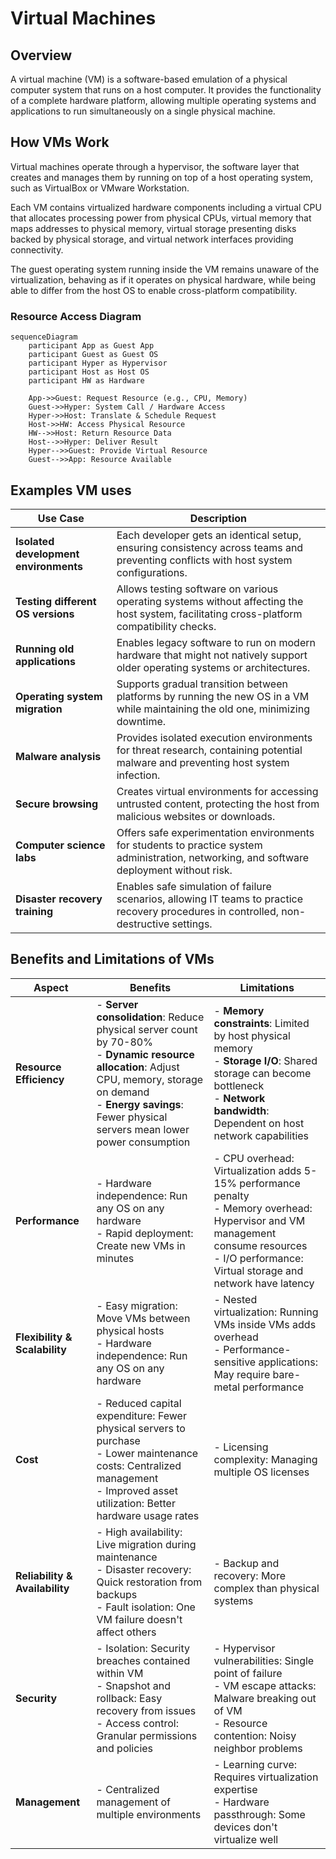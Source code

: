 # Virtual Machines

## Overview

A virtual machine (VM) is a software-based emulation of a physical computer system that runs on a host computer. It provides the functionality of a complete hardware platform, allowing multiple operating systems and applications to run simultaneously on a single physical machine.

## How VMs Work

Virtual machines operate through a hypervisor, the software layer that creates and manages them by running on top of a host operating system, such as VirtualBox or VMware Workstation. 

Each VM contains virtualized hardware components including a virtual CPU that allocates processing power from physical CPUs, virtual memory that maps addresses to physical memory, virtual storage presenting disks backed by physical storage, and virtual network interfaces providing connectivity. 

The guest operating system running inside the VM remains unaware of the virtualization, behaving as if it operates on physical hardware, while being able to differ from the host OS to enable cross-platform compatibility.

### Resource Access Diagram

```mermaid
sequenceDiagram
    participant App as Guest App
    participant Guest as Guest OS
    participant Hyper as Hypervisor
    participant Host as Host OS
    participant HW as Hardware

    App->>Guest: Request Resource (e.g., CPU, Memory)
    Guest->>Hyper: System Call / Hardware Access
    Hyper->>Host: Translate & Schedule Request
    Host->>HW: Access Physical Resource
    HW-->>Host: Return Resource Data
    Host-->>Hyper: Deliver Result
    Hyper-->>Guest: Provide Virtual Resource
    Guest-->>App: Resource Available
```

## Examples VM uses

| Use Case | Description |
|----------|-------------|
| **Isolated development environments** | Each developer gets an identical setup, ensuring consistency across teams and preventing conflicts with host system configurations. |
| **Testing different OS versions** | Allows testing software on various operating systems without affecting the host system, facilitating cross-platform compatibility checks. |
| **Running old applications** | Enables legacy software to run on modern hardware that might not natively support older operating systems or architectures. |
| **Operating system migration** | Supports gradual transition between platforms by running the new OS in a VM while maintaining the old one, minimizing downtime. |
| **Malware analysis** | Provides isolated execution environments for threat research, containing potential malware and preventing host system infection. |
| **Secure browsing** | Creates virtual environments for accessing untrusted content, protecting the host from malicious websites or downloads. |
| **Computer science labs** | Offers safe experimentation environments for students to practice system administration, networking, and software deployment without risk. |
| **Disaster recovery training** | Enables safe simulation of failure scenarios, allowing IT teams to practice recovery procedures in controlled, non-destructive settings. |

## Benefits and Limitations of VMs

| Aspect | Benefits | Limitations |
|--------|----------|-------------|
| **Resource Efficiency** | - **Server consolidation**: Reduce physical server count by 70-80%<br>- **Dynamic resource allocation**: Adjust CPU, memory, storage on demand<br>- **Energy savings**: Fewer physical servers mean lower power consumption | - **Memory constraints**: Limited by host physical memory<br>- **Storage I/O**: Shared storage can become bottleneck<br>- **Network bandwidth**: Dependent on host network capabilities |
| **Performance** | - Hardware independence: Run any OS on any hardware<br>- Rapid deployment: Create new VMs in minutes | - CPU overhead: Virtualization adds 5-15% performance penalty<br>- Memory overhead: Hypervisor and VM management consume resources<br>- I/O performance: Virtual storage and network have latency |
| **Flexibility & Scalability** | - Easy migration: Move VMs between physical hosts<br>- Hardware independence: Run any OS on any hardware | - Nested virtualization: Running VMs inside VMs adds overhead<br>- Performance-sensitive applications: May require bare-metal performance |
| **Cost** | - Reduced capital expenditure: Fewer physical servers to purchase<br>- Lower maintenance costs: Centralized management<br>- Improved asset utilization: Better hardware usage rates | - Licensing complexity: Managing multiple OS licenses |
| **Reliability & Availability** | - High availability: Live migration during maintenance<br>- Disaster recovery: Quick restoration from backups<br>- Fault isolation: One VM failure doesn't affect others | - Backup and recovery: More complex than physical systems |
| **Security** | - Isolation: Security breaches contained within VM<br>- Snapshot and rollback: Easy recovery from issues<br>- Access control: Granular permissions and policies | - Hypervisor vulnerabilities: Single point of failure<br>- VM escape attacks: Malware breaking out of VM<br>- Resource contention: Noisy neighbor problems |
| **Management** | - Centralized management of multiple environments | - Learning curve: Requires virtualization expertise<br>- Hardware passthrough: Some devices don't virtualize well |

